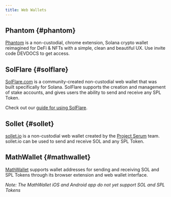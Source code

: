 ```yaml
---
title: Web Wallets
---
```


## Phantom {#phantom}

[Phantom](https://phantom.app/download) is a non-custodial, chrome extension,
Solana crypto wallet reimagined for DeFi & NFTs with a simple, clean and
beautiful UX. Use invite code DEVDOCS to get access.

## SolFlare {#solflare}

[SolFlare.com](https://solflare.com/) is a community-created non-custodial
web wallet that was built specifically for Solana. SolFlare supports the creation
and management of stake accounts, and gives users the ability to send and receive
any SPL Token.

Check out our [guide for using SolFlare](solflare.md).

## Sollet {#sollet}

[sollet.io](https://www.sollet.io/) is a non-custodial web wallet created by the
[Project Serum](https://projectserum.com/) team. sollet.io can be used to send
and receive SOL and any SPL Token.

## MathWallet {#mathwallet}

[MathWallet](https://mathwallet.org/) supports wallet
addresses for sending and receiving SOL and SPL Tokens through its
browser extension and web wallet interface.

_Note: The MathWallet iOS and Android app do not yet support SOL and SPL Tokens_
